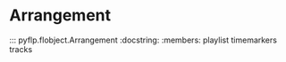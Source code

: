 # Arrangement

::: pyflp.flobject.Arrangement
    :docstring:
    :members: playlist timemarkers tracks
